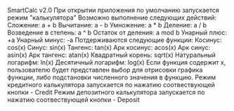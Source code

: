 SmartCalc v2.0
При открытии приложения по умолчанию запускается режим "калькулятора"
Возможно выполнение следующих действий:
Сложение: a + b
Вычитание: a - b
Умножение: a * b
Деление: a / b
Возведение в степень: a ^ b
Остаток от деления: a mod b
Унарный плюс: +a
Унарный минус: -a
Потдерживаются следующие функции:
Косинус: cos(x)
Синус: sin(x)
Тангенс: tan(x)
Арк косинус: acos(x)
Арк синус: asin(x)
Арк тангенс: atan(x)
Квадратный корень: sqrt(x)
Натуральный логарифм: ln(x)
Десятичный логарифм: log(x)
Если функция содержит x, пользователю будет представлен выбор для отрисовки графика функции, либо подстановки численного значения в функцию.
Режим кредитного калькулятора запускается по нажатию соотвествующей кнопки - Credit
Режим депозитного калькулятора запускается по нажатию соотвествующей кнопки - Deposit
